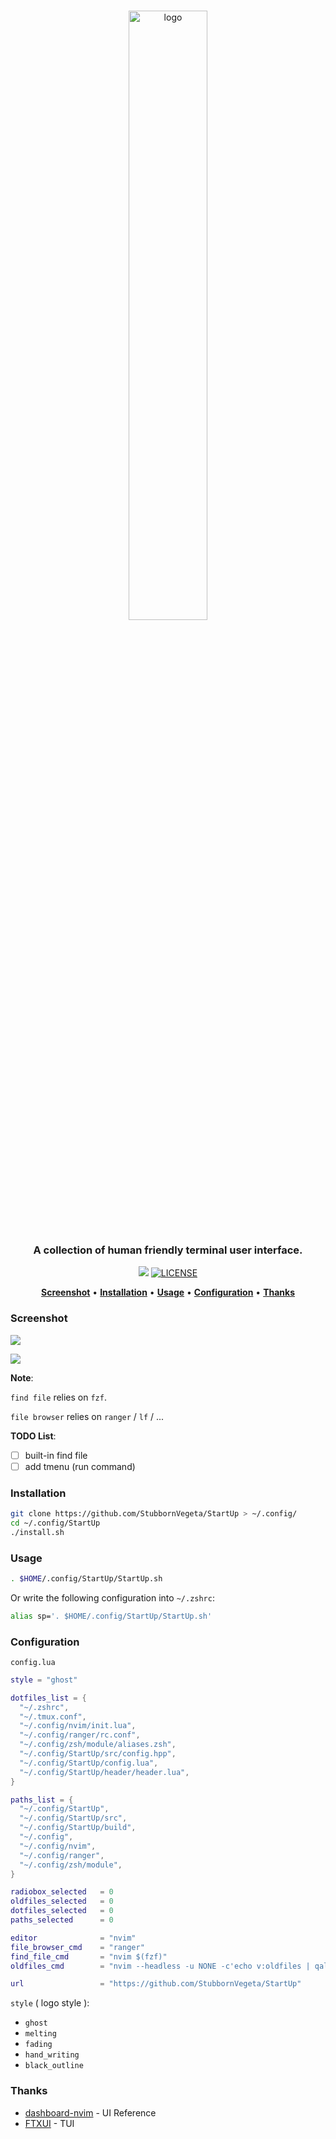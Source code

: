 <br>
<p align="center">
<img alt="logo" src="https://gitee.com/svegeta/screenshot/raw/master/startuplogo-removebg.png" width="50%" />
</p>

<!-- <h1 align="center">StartUp</h1> -->
<h3 align="center">
  A collection of human friendly terminal user interface.
</h3>


<p align="center">
    <a href="#"><img src="https://img.shields.io/badge/c++-%2300599C.svg?style=flat&logo=c%2B%2B&logoColor=white"></img></a>
  <a href="https://github.com/StubbornVegeta/StartUp/blob/master/LICENSE">
    <img src="https://img.shields.io/github/license/StubbornVegeta/StartUp" alt="LICENSE">
  </a>
</p>

<p align="center">
  <a href="#Screenshot"><b>Screenshot</b></a>&nbsp;&bull;
  <a href="#Installation"><b>Installation</b></a>&nbsp;&bull;
  <a href="#Usage"><b>Usage</b></a>&nbsp;&bull;
  <a href="#Configuration"><b>Configuration</b></a>&nbsp;&bull;
  <a href="#Thanks"><b>Thanks</b></a>
</p>

### Screenshot

![](https://gitee.com/svegeta/screenshot/raw/master/StartUp.jpg)

![](https://gitee.com/svegeta/screenshot/raw/master/dotfiles.jpg)

**Note**:

`find file` relies on `fzf`.

`file browser` relies on `ranger` / `lf` / ...

**TODO List**:
- [ ] built-in find file
- [ ] add tmenu (run command)

### Installation 
```bash
git clone https://github.com/StubbornVegeta/StartUp > ~/.config/
cd ~/.config/StartUp
./install.sh
```

### Usage
```bash
. $HOME/.config/StartUp/StartUp.sh
```

Or write the following configuration into `~/.zshrc`:
```bash
alias sp='. $HOME/.config/StartUp/StartUp.sh'
```
### Configuration
`config.lua`
```lua
style = "ghost"

dotfiles_list = {
  "~/.zshrc",
  "~/.tmux.conf",
  "~/.config/nvim/init.lua",
  "~/.config/ranger/rc.conf",
  "~/.config/zsh/module/aliases.zsh",
  "~/.config/StartUp/src/config.hpp",
  "~/.config/StartUp/config.lua",
  "~/.config/StartUp/header/header.lua",
}

paths_list = {
  "~/.config/StartUp",
  "~/.config/StartUp/src",
  "~/.config/StartUp/build",
  "~/.config",
  "~/.config/nvim",
  "~/.config/ranger",
  "~/.config/zsh/module",
}

radiobox_selected   = 0
oldfiles_selected   = 0
dotfiles_selected   = 0
paths_selected      = 0

editor              = "nvim"
file_browser_cmd    = "ranger"
find_file_cmd       = "nvim $(fzf)"
oldfiles_cmd        = "nvim --headless -u NONE -c'echo v:oldfiles | qall!' 2>&1"

url                 = "https://github.com/StubbornVegeta/StartUp"
```
`style` ( logo style ):
 - `ghost`
 - `melting`
 - `fading`
 - `hand_writing`
 - `black_outline`

### Thanks
- [dashboard-nvim](https://github.com/glepnir/dashboard-nvim) - UI Reference
- [FTXUI](https://github.com/ArthurSonzogni/FTXUI)  - TUI
